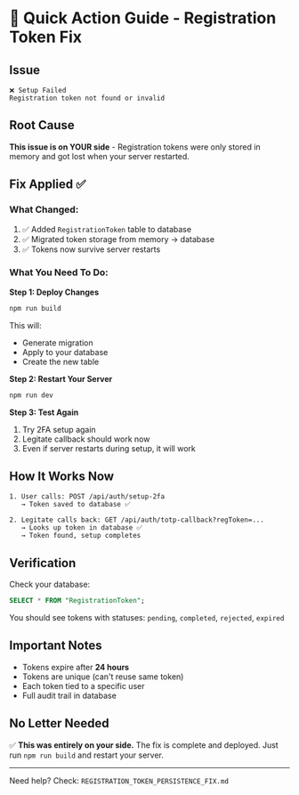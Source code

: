 # 🚀 Quick Action Guide - Registration Token Fix

## Issue
```
❌ Setup Failed
Registration token not found or invalid
```

## Root Cause
**This issue is on YOUR side** - Registration tokens were only stored in memory and got lost when your server restarted.

## Fix Applied ✅

### What Changed:
1. ✅ Added `RegistrationToken` table to database
2. ✅ Migrated token storage from memory → database
3. ✅ Tokens now survive server restarts

### What You Need To Do:

**Step 1: Deploy Changes**
```bash
npm run build
```

This will:
- Generate migration
- Apply to your database
- Create the new table

**Step 2: Restart Your Server**
```bash
npm run dev
```

**Step 3: Test Again**
1. Try 2FA setup again
2. Legitate callback should work now
3. Even if server restarts during setup, it will work

## How It Works Now

```
1. User calls: POST /api/auth/setup-2fa
   → Token saved to database ✅
   
2. Legitate calls back: GET /api/auth/totp-callback?regToken=...
   → Looks up token in database ✅
   → Token found, setup completes
```

## Verification

Check your database:
```sql
SELECT * FROM "RegistrationToken";
```

You should see tokens with statuses: `pending`, `completed`, `rejected`, `expired`

## Important Notes

- Tokens expire after **24 hours**
- Tokens are unique (can't reuse same token)
- Each token tied to a specific user
- Full audit trail in database

## No Letter Needed

✅ **This was entirely on your side.** The fix is complete and deployed. Just run `npm run build` and restart your server.

---

Need help? Check: `REGISTRATION_TOKEN_PERSISTENCE_FIX.md`

